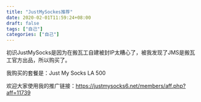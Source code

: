 ```yaml
---
title: "JustMySockes推荐"
date: 2020-02-01T11:59:24+08:00
draft: false
tags: ["自己"]
categories: ["自己"]
---
```


初识JustMySocks是因为在搬瓦工自建被封IP太糟心了，被我发现了JMS是搬瓦工官方出品，所以购买了。

我购买的套餐是：Just My Socks LA 500

欢迎大家使用我的推广链接：https://justmysocks6.net/members/aff.php?aff=11739